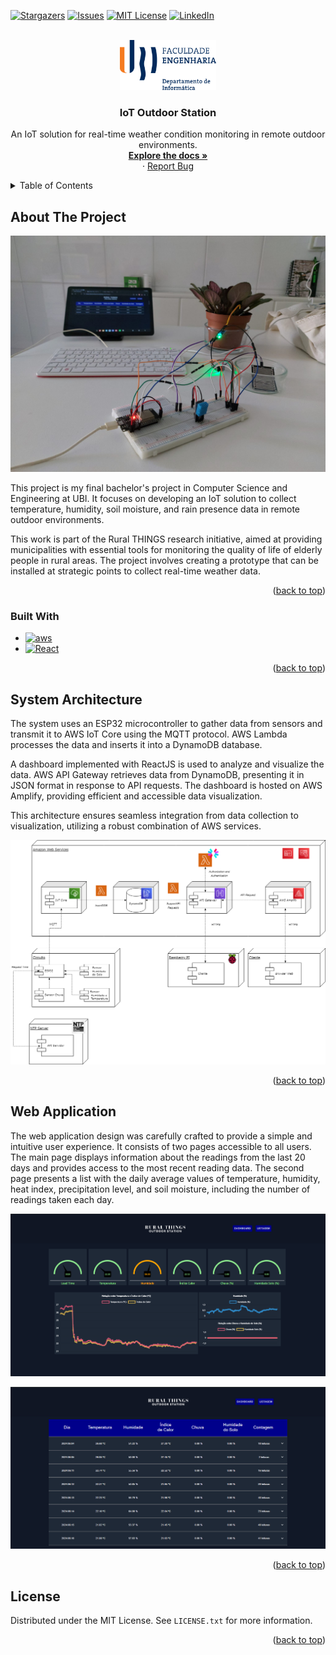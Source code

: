 
<a name="readme-top"></a>

[![Stargazers][stars-shield]][stars-url]
[![Issues][issues-shield]][issues-url]
[![MIT License][license-shield]][license-url]
[![LinkedIn][linkedin-shield]][linkedin-url]

<!-- PROJECT LOGO -->
<br />
<div align="center">
  <a href="https://github.com/FuryCode-bit/IoT-Outdoor-Station">
    <img src="readme/fe.png" alt="Logo" height="80">
  </a>

  <h3 align="center">IoT Outdoor Station</h3>

  <p align="center">
    An IoT solution for real-time weather condition monitoring in remote outdoor environments.
    <br />
    <a href="https://github.com/FuryCode-bit/IoT-Outdoor-Station"><strong>Explore the docs »</strong></a>
    <br />
    ·
    <a href="https://github.com/FuryCode-bit/IoT-Outdoor-Station/issues">Report Bug</a>
  </p>
</div>

<!-- TABLE OF CONTENTS -->
<details>
  <summary>Table of Contents</summary>
  <ol>
    <li> <a href="#about-the-project">About The Project</a></li>
      <ul>
        <li><a href="#built-with">Built With</a></li>
        <li><a href="#system-architecture">System Architecture</a></li>
        <li><a href="#web-application">Web Application</a></li>
      </ul>
      <li><a href="#license">License</a></li>
    </li>
</details>

<!-- ABOUT THE PROJECT -->
## About The Project

[![Product Name Screen Shot][product-screenshot]]()

This project is my final bachelor's project in Computer Science and Engineering at UBI. It focuses on developing an IoT solution to collect temperature, humidity, soil moisture, and rain presence data in remote outdoor environments. 

This work is part of the Rural THINGS research initiative, aimed at providing municipalities with essential tools for monitoring the quality of life of elderly people in rural areas. The project involves creating a prototype that can be installed at strategic points to collect real-time weather data.

<p align="right">(<a href="#readme-top">back to top</a>)</p>

### Built With

* [![aws][aws]][aws-url]
* [![React][React.js]][React-url]

<p align="right">(<a href="#readme-top">back to top</a>)</p>

## System Architecture

The system uses an ESP32 microcontroller to gather data from sensors and transmit it to AWS IoT Core using the MQTT protocol. AWS Lambda processes the data and inserts it into a DynamoDB database.

A dashboard implemented with ReactJS is used to analyze and visualize the data. AWS API Gateway retrieves data from DynamoDB, presenting it in JSON format in response to API requests. The dashboard is hosted on AWS Amplify, providing efficient and accessible data visualization.

This architecture ensures seamless integration from data collection to visualization, utilizing a robust combination of AWS services.

![System Architecture Screenshot][product-screenshot-arch]

<p align="right">(<a href="#readme-top">back to top</a>)</p>

## Web Application

The web application design was carefully crafted to provide a simple and intuitive user experience. It consists of two pages accessible to all users. The main page displays information about the readings from the last 20 days and provides access to the most recent reading data. The second page presents a list with the daily average values of temperature, humidity, heat index, precipitation level, and soil moisture, including the number of readings taken each day.

![webapp1][product-screenshot-webapp1]

![webapp2][product-screenshot-webapp2]

<p align="right">(<a href="#readme-top">back to top</a>)</p>

<!-- LICENSE -->
## License

Distributed under the MIT License. See `LICENSE.txt` for more information.

<p align="right">(<a href="#readme-top">back to top</a>)</p>

<!-- MARKDOWN LINKS & IMAGES -->
[stars-shield]: https://img.shields.io/github/stars/FuryCode-bit/IoT-Outdoor-Station.svg?style=for-the-badge
[stars-url]: https://github.com/FuryCode-bit/IoT-Outdoor-Station/stargazers
[issues-shield]: https://img.shields.io/github/issues/FuryCode-bit/IoT-Outdoor-Station.svg?style=for-the-badge
[issues-url]: https://github.com/FuryCode-bit/IoT-Outdoor-Station/issues
[license-shield]: https://img.shields.io/github/license/FuryCode-bit/IoT-Outdoor-Station.svg?style=for-the-badge
[license-url]: https://github.com/FuryCode-bit/IoT-Outdoor-Station/blob/master/LICENSE.txt
[linkedin-shield]: https://img.shields.io/badge/-LinkedIn-black.svg?style=for-the-badge&logo=linkedin&colorB=555
[linkedin-url]: https://linkedin.com/in/bernardeswebdev
[product-screenshot]: readme/circuit.jpg
[product-screenshot-arch]: readme/architecture.png
[product-screenshot-webapp1]: readme/app1.png
[product-screenshot-webapp2]: readme/app2.png
[aws]: https://img.shields.io/badge/aws-000000?style=for-the-badge&logo=AmazonWebServices&logoColor=white
[aws-url]: https://aws.amazon.com/
[React.js]: https://img.shields.io/badge/React-20232A?style=for-the-badge&logo=react&logoColor=61DAFB
[React-url]: https://reactjs.org/
